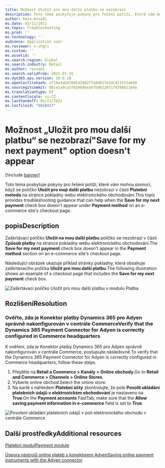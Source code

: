 ```yaml
---
title: Možnost Uložit pro mou další platbu se nezobrazí
description: Toto téma poskytuje pokyny pro řešení potíží, které vám mohou pomoci, když se políčko Uložit pro moji další platbu nezobrazí v části Platební metoda na stránce pokladny webu elektronického obchodování.
author: Reza-Assadi
ms.date: 03/11/2021
ms.topic: Troubleshooting
ms.prod: ''
ms.technology: ''
audience: Application user
ms.reviewer: v-chgri
ms.custom: ''
ms.assetid: ''
ms.search.region: Global
ms.search.industry: Retail
ms.author: rassadi
ms.search.validFrom: 2021-01-31
ms.dyn365.ops.version: 10.0.18
ms.openlocfilehash: af19a3abd78d543d82f7a8d017e2dc413115a6d8
ms.sourcegitcommit: 08ce2a9ca1f02064beabfb9b228717d39882164b
ms.translationtype: HT
ms.contentlocale: cs-CZ
ms.lasthandoff: 05/11/2021
ms.locfileid: "6018427"
---
```

# <a name="save-for-my-next-payment-option-doesnt-appear"></a><span data-ttu-id="d54e0-103">Možnost „Uložit pro mou další platbu“ se nezobrazí</span><span class="sxs-lookup"><span data-stu-id="d54e0-103">"Save for my next payment" option doesn't appear</span></span>

[!include [banner](../../includes/banner.md)]

<span data-ttu-id="d54e0-104">Toto téma poskytuje pokyny pro řešení potíží, které vám mohou pomoci, když se políčko **Uložit pro moji další platbu** nezobrazí v části **Platební metoda** na stránce pokladny webu elektronického obchodování.</span><span class="sxs-lookup"><span data-stu-id="d54e0-104">This topic provides troubleshooting guidance that can help when the **Save for my next payment** check box doesn't appear under **Payment method** on an e-commerce site's checkout page.</span></span>

## <a name="description"></a><span data-ttu-id="d54e0-105">popis</span><span class="sxs-lookup"><span data-stu-id="d54e0-105">Description</span></span>

<span data-ttu-id="d54e0-106">Zaškrtávací políčko **Uložit na mou další platbu** políčko se nezobrazí v části **Způsob platby** na stránce pokladny webu elektronického obchodování.</span><span class="sxs-lookup"><span data-stu-id="d54e0-106">The **Save for my next payment** check box doesn't appear in the **Payment method** section on an e-commerce site's checkout page.</span></span>

<span data-ttu-id="d54e0-107">Následující obrázek ukazuje příklad stránky pokladny, která obsahuje zaškrtávacího políčka **Uložit pro mou další platbu**.</span><span class="sxs-lookup"><span data-stu-id="d54e0-107">The following illustration shows an example of a checkout page that includes the **Save for my next payment** check box.</span></span>

![Zaškrtávací políčko Uložit pro mou další platbu v modulu Platba](media/payment-module-save-payment.jpg)

## <a name="resolution"></a><span data-ttu-id="d54e0-109">Rozlišení</span><span class="sxs-lookup"><span data-stu-id="d54e0-109">Resolution</span></span>

### <a name="verify-that-the-dynamics-365-payment-connector-for-adyen-is-correctly-configured-in-commerce-headquarters"></a><span data-ttu-id="d54e0-110">Ověřte, zda je Konektor platby Dynamics 365 pro Adyen správně nakonfigurován v centrále Commerce</span><span class="sxs-lookup"><span data-stu-id="d54e0-110">Verify that the Dynamics 365 Payment Connector for Adyen is correctly configured in Commerce headquarters</span></span>

<span data-ttu-id="d54e0-111">K ověření, zda je Konektor platby Dynamics 365 pro Adyen správně nakonfigurován v centrále Commerce, postupujte následovně.</span><span class="sxs-lookup"><span data-stu-id="d54e0-111">To verify that the Dynamics 365 Payment Connector for Adyen is correctly configured in Commerce headquarters, follow these steps.</span></span>

1. <span data-ttu-id="d54e0-112">Přejděte na **Retail a Commerce \> Kanály \> Online obchody**.</span><span class="sxs-lookup"><span data-stu-id="d54e0-112">Go to **Retail and Commerce \> Channels \> Online Stores**.</span></span>
1. <span data-ttu-id="d54e0-113">Vyberte online obchod.</span><span class="sxs-lookup"><span data-stu-id="d54e0-113">Select the online store.</span></span>
1. <span data-ttu-id="d54e0-114">Na kartě s náhledem **Platební účty** zkontrolujte, že pole **Povolit ukládání platebních údajů v elektronickém obchodování** je nastaveno na **True**.</span><span class="sxs-lookup"><span data-stu-id="d54e0-114">On the **Payment accounts** FastTab, make sure that the **Allow saving payment information in e-commerce** field is set to **True**.</span></span>

![Povolení ukládání platebních údajů v poli elektronického obchodu v centrále Commerce](media/payment-connector-save-payment.jpg)

## <a name="additional-resources"></a><span data-ttu-id="d54e0-116">Další prostředky</span><span class="sxs-lookup"><span data-stu-id="d54e0-116">Additional resources</span></span>

[<span data-ttu-id="d54e0-117">Platební modul</span><span class="sxs-lookup"><span data-stu-id="d54e0-117">Payment module</span></span>](../payment-module.md)

[<span data-ttu-id="d54e0-118">Úspora nástrojů online plateb s konektorem Adyen</span><span class="sxs-lookup"><span data-stu-id="d54e0-118">Saving online payment instruments with the Adyen connector</span></span>](../dev-itpro/adyen-connector-listPI.md)
